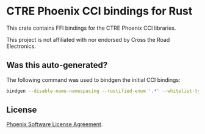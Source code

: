 # CTRE Phoenix CCI bindings for Rust
This crate contains FFI bindings for the CTRE Phoenix CCI libraries.

This project is not affiliated with nor endorsed by Cross the Road Electronics.

## Was this auto-generated?
The following command was used to bindgen the initial CCI bindings:
```bash
bindgen --disable-name-namespacing --rustified-enum '.*' --whitelist-type 'ctre::phoenix::.*' --whitelist-function 'c_.*' wrapper.hpp -- -std=c++11 -I $PHOENIX_ROOT/libraries/driver/include
```

## License
[Phoenix Software License Agreement](LICENSE).
